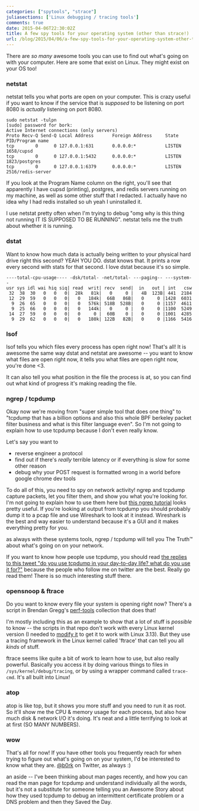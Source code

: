 ```yaml
---
categories: ["spytools", "strace"]
juliasections: ['Linux debugging / tracing tools']
comments: true
date: 2015-04-06T22:30:02Z
title: A few spy tools for your operating system (other than strace!)
url: /blog/2015/04/06/a-few-spy-tools-for-your-operating-system-other-than-strace/
---
```


There are *so many* awesome tools you can use to find out what's going on with
your computer. Here are some that exist on Linux. They might exist on your OS
too!

### netstat

netstat tells you what ports are open on your computer. This is crazy useful if
you want to know if the service that is *supposed* to be listening on port 8080
is *actually* listening on port 8080. 

```
sudo netstat -tulpn
[sudo] password for bork: 
Active Internet connections (only servers)
Proto Recv-Q Send-Q Local Address       Foreign Address     State       PID/Program name
tcp        0      0 127.0.0.1:631       0.0.0.0:*           LISTEN      1658/cupsd      
tcp        0      0 127.0.0.1:5432      0.0.0.0:*           LISTEN      1823/postgres   
tcp        0      0 127.0.0.1:6379      0.0.0.0:*           LISTEN      2516/redis-server
```

If you look at the Program Name column on the right, you'll see that
apparently I have cupsd (printing), postgres, and redis servers running
on my machine, as well as some other stuff that I redacted. I actually
have no idea why I had redis installed so uh yeah I uninstalled it.

I use netstat pretty often when I'm trying to debug "omg why is this
thing not running IT IS SUPPOSED TO BE RUNNING". netstat tells me the
truth about whether it is running.

<!--more-->

### dstat

Want to know how much data is actually being written to your physical hard
drive right this second? YEAH YOU DO. dstat knows that. It prints a row every
second with stats for that second. I love dstat because it's so simple.

```
----total-cpu-usage---- -dsk/total- -net/total- ---paging-- ---system--
usr sys idl wai hiq siq| read  writ| recv  send|  in   out | int   csw 
 32  38  30   0   0   0|  28k   81k|   0     0 |   4B  123B| 441  2184 
 12  29  59   0   0   0|   0   184k|  66B   86B|   0     0 |1428  6031 
  9  26  65   0   0   0|   0   576k| 518B  528B|   0     0 |1157  4611 
  9  25  66   0   0   0|   0   144k|   0     0 |   0     0 |1100  5249 
 14  27  59   0   0   0|   0     0 |  60B    0 |   0     0 |1001  4285 
  9  29  62   0   0   0|   0   180k| 122B   82B|   0     0 |1166  5416
```
  
### lsof

lsof tells you which files every process has open right now! That's all!
It is awesome the same way dstat and netstat are awesome -- you want to
know what files are open right now, it tells you what files are open
right now, you're done <3.

It can also tell you what position in the file the process is at, so you
can find out what kind of progress it's making reading the file.

### ngrep / tcpdump

Okay now we're moving from "super simple tool that does one thing" to
"tcpdump that has a billion options and also this whole BPF berkeley
packet filter business and what is this filter language even". So I'm
not going to explain how to use tcpdump because I don't even really
know.

Let's say you want to

-  reverse engineer a protocol
-  find out if there's *really* terrible latency or if everything is slow for some other reason
-  debug why your POST request is formatted wrong in a world before google chrome dev tools

To do all of this, you need to spy on network activity! ngrep and tcpdump
capture packets, let you filter them, and show you what you're looking for. I'm
not going to explain how to use them here but [this ngrep tutorial](http://dl.packetstormsecurity.net/papers/general/ngreptut.txt) looks
pretty useful. If you're looking at output from tcpdump you should probably
dump it to a pcap file and use Wireshark to look at it instead. Wireshark is
the best and way easier to understand because it's a GUI and it makes
everything pretty for you.

as always with these systems tools, ngrep / tcpdump will tell you The Truth™
about what's going on on your network.

If you want to know how people use tcpdump, you should read [the replies to this tweet "do you use tcpdump in your day-to-day life? what do you use it for?"](https://twitter.com/b0rk/status/585234410980712448) because the people
who follow me on twitter are the best. Really go read them! There is so much
interesting stuff there.

### opensnoop & ftrace

Do you want to know every file your system is opening right now? There's a
script in Brendan Gregg's
[perf-tools](https://github.com/brendangregg/perf-tools) collection that does
that!

I'm mostly including this as an example to show that a lot of stuff is
*possible* to know -- the scripts in that repo don't work with every Linux kernel
version (I needed to [modify it](https://github.com/brendangregg/perf-tools/pull/24)
to get it to work with Linux 3.13). But they use a tracing framework in
the Linux kernel called 'ftrace' that can tell you all *kinds* of stuff.

ftrace seems like quite a bit of work to learn how to use, but also really
powerful. Basically you access it by doing various things to files in
`/sys/kernel/debug/tracing`, or by using a wrapper command called
`trace-cmd`. It's all built into Linux!

### atop

atop is like top, but it shows you more stuff and you need to run it as
root. So it'll show me the CPU & memory usage for each process, but also
how much disk & network I/O it's doing. It's neat and a little
terrifying to look at at first (SO MANY NUMBERS).

### wow

That's all for now! If you have other tools you frequently reach for
when trying to figure out what's going on on your system, I'd be
interested to know what they are. [@b0rk](https://twitter.com/b0rk) on
Twitter, as always :)

an aside -- I've been thinking about man pages recently, and how you can
read the man page for tcpdump and understand individually all the words,
but it's not a substitute for someone telling you an Awesome Story about
how they used tcpdump to debug an intermittent certificate problem or a
DNS problem and then they Saved the Day.
